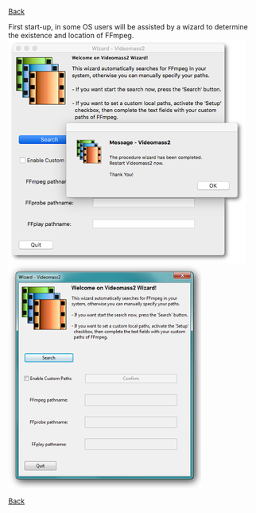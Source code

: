 [Back](../../videomass_use.md)

First start-up, in some OS users will be assisted by a wizard to determine the existence and location of FFmpeg.  
![Image](../../images/MacOs_wizard.png) ![Image](../../images/windows_wizard.png)   

[Back](../../videomass_use.md)
